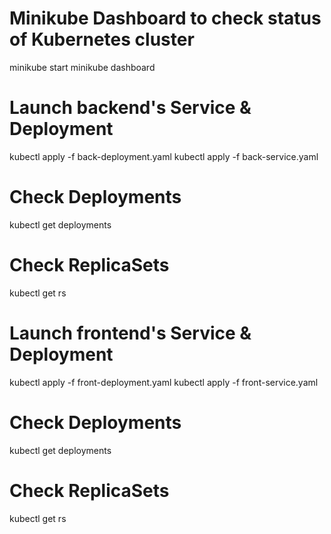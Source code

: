 # Minikube Dashboard to check status of Kubernetes cluster
minikube start
minikube dashboard

# Launch backend's Service & Deployment
kubectl apply -f back-deployment.yaml
kubectl apply -f back-service.yaml

# Check Deployments
kubectl get deployments

# Check ReplicaSets
kubectl get rs


# Launch frontend's Service & Deployment
kubectl apply -f front-deployment.yaml
kubectl apply -f front-service.yaml

# Check Deployments
kubectl get deployments

# Check ReplicaSets
kubectl get rs
